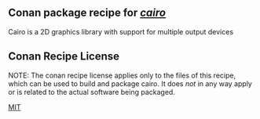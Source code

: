 ## Conan package recipe for [*cairo*](https://cairographics.org/)

Cairo is a 2D graphics library with support for multiple output devices

## Conan Recipe License

NOTE: The conan recipe license applies only to the files of this recipe, which can be used to build and package cairo.
It does *not* in any way apply or is related to the actual software being packaged.

[MIT](https://github.com/bincrafters/conan-cairo/blob/stable/1.17.2/LICENSE.md)
